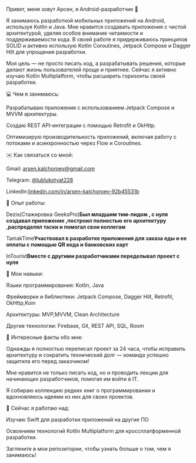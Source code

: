 Привет, меня зовут Арсен, я Android-разработчик 👋

Я занимаюсь разработкой мобильных приложений на Android, используя Kotlin и Java. Мне нравится создавать приложения с чистой архитектурой, уделяя особое внимание читаемости и поддерживаемости кода. В своей работе я придерживаюсь принципов SOLID и активно использую Kotlin Coroutines, Jetpack Compose и Dagger Hilt для упрощения разработки.

Моя цель — не просто писать код, а разрабатывать решения, которые делают жизнь пользователей проще и приятнее. Сейчас я активно изучаю Kotlin Multiplatform, чтобы расширить горизонты своей разработки.

💻 Чем я занимаюсь:

Разрабатываю приложения с использованием Jetpack Compose и MVVM архитектуры.

Создаю REST API-интеграции с помощью Retrofit и OkHttp.

Оптимизирую производительность приложений, включая работу с потоками и асинхронностью через Flow и Coroutines.

✉️ Как связаться со мной:

Gmail: arsen.kalchoroev@gmail.com

Telegram: [@lublukotyat228](https://t.me/@lublukotyat228)

LinkedIn:[linkedin.com/in/arsen-kalchoroev-92b45531b](https://linkedin.com/in/arsen-kalchoroev-92b45531b)

💼 Опыт работы:

Dezis(Стажировка GeeksPro)**Был младшим тим-лидом , с нуля создавал приложение ,построил полностью его архитектуру  ,распределял таски и помогал свои коллегам**

TamakTime**Участвовал в разработке приложения для заказа еды и ее оплаты с помощью QR кода и банковских карт**

InTourist**Вместе с другими разработчиками переделывал проект с нуля** 

🔧 Мои навыки:

Языки программирования: Kotlin, Java

Фреймворки и библиотеки: Jetpack Compose, Dagger Hilt, Retrofit, OkHttp,Koin

Архитектуры: MVP,MVVM, Clean Architecture

Другие технологии: Firebase, Git, REST API, SQL, Room

🌟 Интересные факты обо мне:

Однажды я полностью переписал проект за 24 часа, чтобы исправить архитектуру и сократить технический долг — команда успешно защитила его перед заказчиком!

Мне нравится не только писать код, но и проводить лекции для начинающих разработчиков, помогая им войти в IT.

Я собираю коллекцию редких книг о программировании и вдохновляюсь идеями из них для своих проектов.

🔭 Сейчас я работаю над:

Изучаю Swift для разработки приложений на другие ПО

Освоением технологий Kotlin Multiplatform для кроссплатформенной разработки.

Загляните в мои репозитории, чтобы узнать больше о том, чем я занимаюсь!
